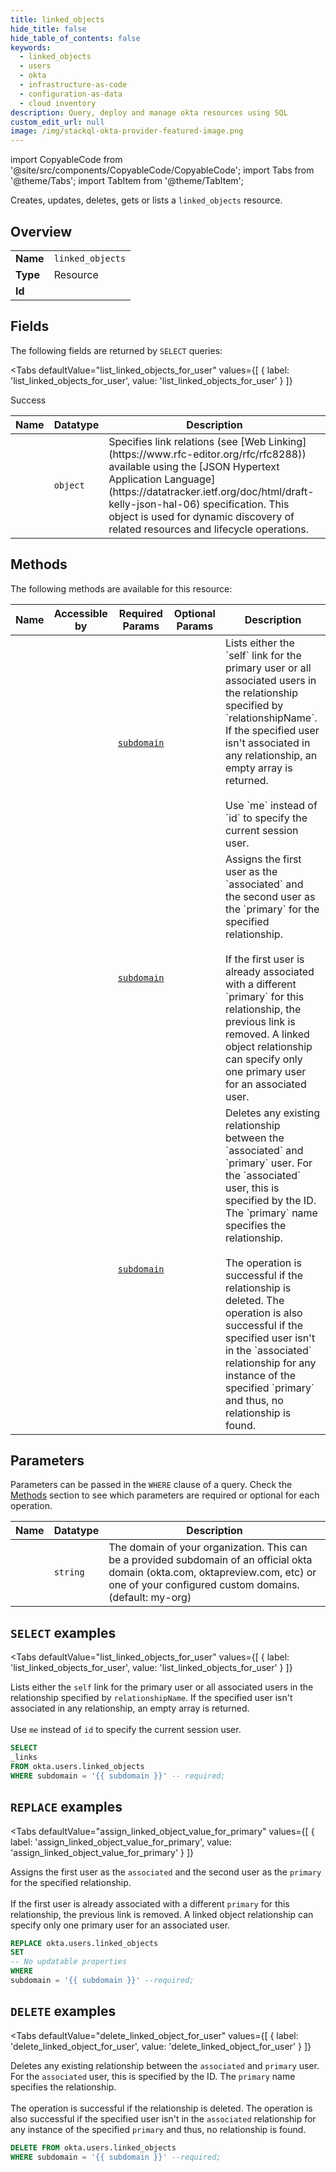```yaml
--- 
title: linked_objects
hide_title: false
hide_table_of_contents: false
keywords:
  - linked_objects
  - users
  - okta
  - infrastructure-as-code
  - configuration-as-data
  - cloud inventory
description: Query, deploy and manage okta resources using SQL
custom_edit_url: null
image: /img/stackql-okta-provider-featured-image.png
---
```


import CopyableCode from '@site/src/components/CopyableCode/CopyableCode';
import Tabs from '@theme/Tabs';
import TabItem from '@theme/TabItem';

Creates, updates, deletes, gets or lists a <code>linked_objects</code> resource.

## Overview
<table><tbody>
<tr><td><b>Name</b></td><td><code>linked_objects</code></td></tr>
<tr><td><b>Type</b></td><td>Resource</td></tr>
<tr><td><b>Id</b></td><td><CopyableCode code="okta.users.linked_objects" /></td></tr>
</tbody></table>

## Fields

The following fields are returned by `SELECT` queries:

<Tabs
    defaultValue="list_linked_objects_for_user"
    values={[
        { label: 'list_linked_objects_for_user', value: 'list_linked_objects_for_user' }
    ]}
>
<TabItem value="list_linked_objects_for_user">

Success

<table>
<thead>
    <tr>
    <th>Name</th>
    <th>Datatype</th>
    <th>Description</th>
    </tr>
</thead>
<tbody>
<tr>
    <td><CopyableCode code="_links" /></td>
    <td><code>object</code></td>
    <td>Specifies link relations (see [Web Linking](https://www.rfc-editor.org/rfc/rfc8288)) available using the [JSON Hypertext Application Language](https://datatracker.ietf.org/doc/html/draft-kelly-json-hal-06) specification. This object is used for dynamic discovery of related resources and lifecycle operations.</td>
</tr>
</tbody>
</table>
</TabItem>
</Tabs>

## Methods

The following methods are available for this resource:

<table>
<thead>
    <tr>
    <th>Name</th>
    <th>Accessible by</th>
    <th>Required Params</th>
    <th>Optional Params</th>
    <th>Description</th>
    </tr>
</thead>
<tbody>
<tr>
    <td><a href="#list_linked_objects_for_user"><CopyableCode code="list_linked_objects_for_user" /></a></td>
    <td><CopyableCode code="select" /></td>
    <td><a href="#parameter-subdomain"><code>subdomain</code></a></td>
    <td></td>
    <td>Lists either the `self` link for the primary user or all associated users in the relationship specified by `relationshipName`. If the specified user isn't associated in any relationship, an empty array is returned.<br /><br />Use `me` instead of `id` to specify the current session user.</td>
</tr>
<tr>
    <td><a href="#assign_linked_object_value_for_primary"><CopyableCode code="assign_linked_object_value_for_primary" /></a></td>
    <td><CopyableCode code="replace" /></td>
    <td><a href="#parameter-subdomain"><code>subdomain</code></a></td>
    <td></td>
    <td>Assigns the first user as the `associated` and the second user as the `primary` for the specified relationship.<br /><br />If the first user is already associated with a different `primary` for this relationship, the previous link is removed. A linked object relationship can specify only one primary user for an associated user.</td>
</tr>
<tr>
    <td><a href="#delete_linked_object_for_user"><CopyableCode code="delete_linked_object_for_user" /></a></td>
    <td><CopyableCode code="delete" /></td>
    <td><a href="#parameter-subdomain"><code>subdomain</code></a></td>
    <td></td>
    <td>Deletes any existing relationship between the `associated` and `primary` user. For the `associated` user, this is specified by the ID. The `primary` name specifies the relationship.<br /><br />The operation is successful if the relationship is deleted. The operation is also successful if the specified user isn't in the `associated` relationship for any instance of the specified `primary` and thus, no relationship is found.</td>
</tr>
</tbody>
</table>

## Parameters

Parameters can be passed in the `WHERE` clause of a query. Check the [Methods](#methods) section to see which parameters are required or optional for each operation.

<table>
<thead>
    <tr>
    <th>Name</th>
    <th>Datatype</th>
    <th>Description</th>
    </tr>
</thead>
<tbody>
<tr id="parameter-subdomain">
    <td><CopyableCode code="subdomain" /></td>
    <td><code>string</code></td>
    <td>The domain of your organization. This can be a provided subdomain of an official okta domain (okta.com, oktapreview.com, etc) or one of your configured custom domains. (default: my-org)</td>
</tr>
</tbody>
</table>

## `SELECT` examples

<Tabs
    defaultValue="list_linked_objects_for_user"
    values={[
        { label: 'list_linked_objects_for_user', value: 'list_linked_objects_for_user' }
    ]}
>
<TabItem value="list_linked_objects_for_user">

Lists either the `self` link for the primary user or all associated users in the relationship specified by `relationshipName`. If the specified user isn't associated in any relationship, an empty array is returned.<br /><br />Use `me` instead of `id` to specify the current session user.

```sql
SELECT
_links
FROM okta.users.linked_objects
WHERE subdomain = '{{ subdomain }}' -- required;
```
</TabItem>
</Tabs>


## `REPLACE` examples

<Tabs
    defaultValue="assign_linked_object_value_for_primary"
    values={[
        { label: 'assign_linked_object_value_for_primary', value: 'assign_linked_object_value_for_primary' }
    ]}
>
<TabItem value="assign_linked_object_value_for_primary">

Assigns the first user as the `associated` and the second user as the `primary` for the specified relationship.<br /><br />If the first user is already associated with a different `primary` for this relationship, the previous link is removed. A linked object relationship can specify only one primary user for an associated user.

```sql
REPLACE okta.users.linked_objects
SET 
-- No updatable properties
WHERE 
subdomain = '{{ subdomain }}' --required;
```
</TabItem>
</Tabs>


## `DELETE` examples

<Tabs
    defaultValue="delete_linked_object_for_user"
    values={[
        { label: 'delete_linked_object_for_user', value: 'delete_linked_object_for_user' }
    ]}
>
<TabItem value="delete_linked_object_for_user">

Deletes any existing relationship between the `associated` and `primary` user. For the `associated` user, this is specified by the ID. The `primary` name specifies the relationship.<br /><br />The operation is successful if the relationship is deleted. The operation is also successful if the specified user isn't in the `associated` relationship for any instance of the specified `primary` and thus, no relationship is found.

```sql
DELETE FROM okta.users.linked_objects
WHERE subdomain = '{{ subdomain }}' --required;
```
</TabItem>
</Tabs>

